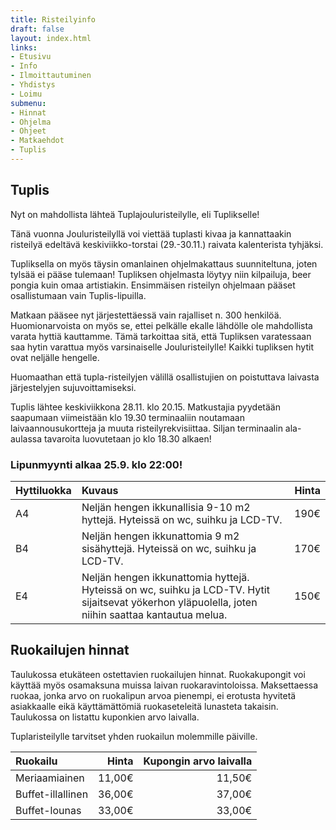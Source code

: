 ```yaml
---
title: Risteilyinfo
draft: false
layout: index.html
links:
- Etusivu
- Info
- Ilmoittautuminen
- Yhdistys
- Loimu
submenu:
- Hinnat
- Ohjelma
- Ohjeet
- Matkaehdot
- Tuplis
---
```

## Tuplis

Nyt on mahdollista lähteä Tuplajouluristeilylle, eli Tuplikselle!

Tänä vuonna Jouluristeilyllä voi viettää tuplasti kivaa ja kannattaakin risteilyä edeltävä keskiviikko-torstai (29.-30.11.) raivata kalenterista tyhjäksi.

Tupliksella on myös täysin omanlainen ohjelmakattaus suunniteltuna, joten tylsää ei pääse tulemaan! Tupliksen ohjelmasta löytyy niin kilpailuja, beer pongia kuin omaa artistiakin. Ensimmäisen risteilyn ohjelmaan pääset osallistumaan vain Tuplis-lipuilla.

Matkaan pääsee nyt järjestettäessä vain rajalliset n. 300 henkilöä. Huomionarvoista on myös se, ettei pelkälle ekalle lähdölle ole mahdollista varata hyttiä kauttamme. Tämä tarkoittaa sitä, että Tupliksen varatessaan saa hytin varattua myös varsinaiselle Jouluristeilylle! Kaikki tupliksen hytit ovat neljälle hengelle.

Huomaathan että tupla-risteilyjen välillä osallistujien on poistuttava laivasta järjestelyjen sujuvoittamiseksi.

Tuplis lähtee keskiviikkona 28.11. klo 20.15. Matkustajia pyydetään saapumaan viimeistään klo 19.30 terminaaliin noutamaan laivaannousukortteja ja muuta risteilyrekvisiittaa. Siljan terminaalin ala-aulassa tavaroita luovutetaan jo klo 18.30 alkaen!

### Lipunmyynti alkaa 25.9. klo 22:00!

| Hyttiluokka   | Kuvaus        | Hinta |
|---------------|:--------------| -----:|
| A4 | Neljän hengen ikkunallisia 9-10 m2 hyttejä. Hyteissä on wc, suihku ja LCD-TV. | 190€ |
| B4 |  Neljän hengen ikkunattomia 9 m2 sisähyttejä. Hyteissä on wc, suihku ja LCD-TV.  | 170€ | 
| E4 |  Neljän hengen ikkunattomia hyttejä. Hyteissä on wc, suihku ja LCD-TV. Hytit sijaitsevat yökerhon yläpuolella, joten niihin saattaa kantautua melua.  | 150€ | 

## Ruokailujen hinnat

Taulukossa etukäteen ostettavien ruokailujen hinnat. Ruokakupongit voi käyttää myös osamaksuna muissa laivan ruokaravintoloissa. Maksettaessa ruokaa, jonka arvo on ruokalipun arvoa pienempi, ei erotusta hyvitetä asiakkaalle eikä käyttämättömiä ruokaseteleitä lunasteta takaisin. Taulukossa on listattu kuponkien arvo laivalla.

Tuplaristeilylle tarvitset yhden ruokailun molemmille päiville.

| Ruokailu | Hinta | Kupongin arvo laivalla |
|:---------|------:|-------------:|
|Meriaamiainen | 11,00€ | 11,50€ |
|Buffet-illallinen | 36,00€ | 37,00€ |
|Buffet-lounas | 33,00€ | 33,00€ |
